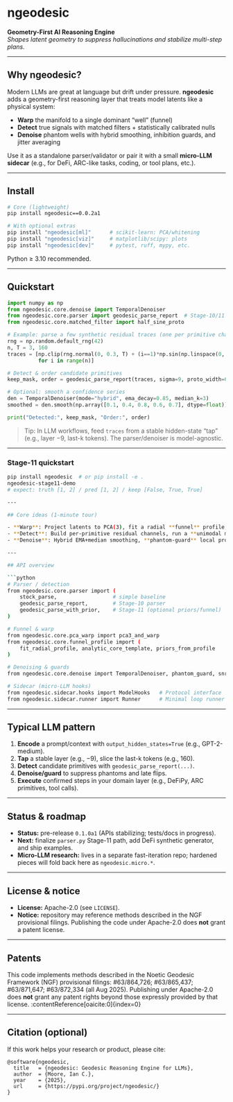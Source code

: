 # ngeodesic

**Geometry-First AI Reasoning Engine**  
_Shapes latent geometry to suppress hallucinations and stabilize multi-step plans._

---

## Why ngeodesic?

Modern LLMs are great at language but drift under pressure. **ngeodesic** adds a geometry-first reasoning layer that treats model latents like a physical system:

- **Warp** the manifold to a single dominant “well” (funnel)  
- **Detect** true signals with matched filters + statistically calibrated nulls  
- **Denoise** phantom wells with hybrid smoothing, inhibition guards, and jitter averaging

Use it as a standalone parser/validator or pair it with a small **micro-LLM sidecar** (e.g., for DeFi, ARC-like tasks, coding, or tool plans, etc.).

---

## Install

```bash
# Core (lightweight)
pip install ngeodesic==0.0.2a1

# With optional extras
pip install "ngeodesic[ml]"      # scikit-learn: PCA/whitening
pip install "ngeodesic[viz]"     # matplotlib/scipy: plots
pip install "ngeodesic[dev]"     # pytest, ruff, mypy, etc.
```

Python ≥ 3.10 recommended.

---

## Quickstart

```python
import numpy as np
from ngeodesic.core.denoise import TemporalDenoiser
from ngeodesic.core.parser import geodesic_parse_report  # Stage-10/11 parser
from ngeodesic.core.matched_filter import half_sine_proto

# Example: parse a few synthetic residual traces (one per primitive channel)
rng = np.random.default_rng(42)
n, T = 3, 160
traces = [np.clip(rng.normal(0, 0.3, T) + (i==1)*np.sin(np.linspace(0, np.pi, T)), -2, 2)
          for i in range(n)]

# Detect & order candidate primitives
keep_mask, order = geodesic_parse_report(traces, sigma=9, proto_width=64)

# Optional: smooth a confidence series
den = TemporalDenoiser(mode="hybrid", ema_decay=0.85, median_k=3)
smoothed = den.smooth(np.array([0.1, 0.4, 0.8, 0.6, 0.7], dtype=float))

print("Detected:", keep_mask, "Order:", order)
```

> Tip: In LLM workflows, feed `traces` from a stable hidden-state “tap” (e.g., layer −9, last-k tokens). The parser/denoiser is model-agnostic.

---

### Stage-11 quickstart
```bash
pip install ngeodesic  # or pip install -e .
ngeodesic-stage11-demo
# expect: truth [1, 2] / pred [1, 2] / keep [False, True, True]

---

## Core ideas (1-minute tour)

- **Warp**: Project latents to PCA(3), fit a radial **funnel** profile, and compute curvature/depth metrics.  
- **Detect**: Build per-primitive residual channels, run a **unimodal matched filter**, gate with dual thresholds (relative vs best channel, absolute vs **null** from circular shifts or permutations).  
- **Denoise**: Hybrid EMA+median smoothing, **phantom-guard** local probes, and **jitter averaging** to enforce stable, repeatable decisions.

---

## API overview

```python
# Parser / detection
from ngeodesic.core.parser import (
    stock_parse,                  # simple baseline
    geodesic_parse_report,        # Stage-10 parser
    geodesic_parse_with_prior,    # Stage-11 (optional priors/funnel)
)

# Funnel & warp
from ngeodesic.core.pca_warp import pca3_and_warp
from ngeodesic.core.funnel_profile import (
    fit_radial_profile, analytic_core_template, priors_from_profile
)

# Denoising & guards
from ngeodesic.core.denoise import TemporalDenoiser, phantom_guard, snr_db

# Sidecar (micro-LLM hooks)
from ngeodesic.sidecar.hooks import ModelHooks   # Protocol interface
from ngeodesic.sidecar.runner import Runner      # Minimal loop runner
```

---

## Typical LLM pattern

1. **Encode** a prompt/context with `output_hidden_states=True` (e.g., GPT-2-medium).  
2. **Tap** a stable layer (e.g., −9), slice the last-k tokens (e.g., 160).  
3. **Detect** candidate primitives with `geodesic_parse_report(...)`.  
4. **Denoise/guard** to suppress phantoms and late flips.  
5. **Execute** confirmed steps in your domain layer (e.g., DeFiPy, ARC primitives, tool calls).

---


## Status & roadmap

- **Status:** pre-release `0.1.0a1` (APIs stabilizing; tests/docs in progress).  
- **Next:** finalize `parser.py` Stage-11 path, add DeFi synthetic generator, and ship examples.  
- **Micro-LLM research:** lives in a separate fast-iteration repo; hardened pieces will fold back here as `ngeodesic.micro.*`.

---

## License & notice

- **License:** Apache-2.0 (see `LICENSE`).  
- **Notice:** repository may reference methods described in the NGF provisional filings. Publishing the code under Apache-2.0 does **not** grant a patent license.

---

## Patents

This code implements methods described in the Noetic Geodesic Framework (NGF) provisional filings:
#63/864,726; #63/865,437; #63/871,647; #63/872,334 (all Aug 2025). Publishing under Apache-2.0 does **not**
grant any patent rights beyond those expressly provided by that license. :contentReference[oaicite:0]{index=0}

---

## Citation (optional)

If this work helps your research or product, please cite:

```
@software{ngeodesic,
  title   = {ngeodesic: Geodesic Reasoning Engine for LLMs},
  author  = {Moore, Ian C.},
  year    = {2025},
  url     = {https://pypi.org/project/ngeodesic/}
}
```

